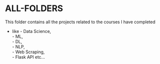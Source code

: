 # ALL-FOLDERS
This folder contains all the projects related to the courses I have completed 
- like
       - Data Science,  
       - ML,  
       - DL,  
       - NLP,  
       - Web Scraping,  
       - Flask API etc...  
